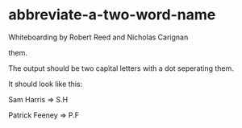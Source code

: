 # abbreviate-a-two-word-name

Whiteboarding by Robert Reed and Nicholas Carignan

them.

The output should be two capital letters with a dot seperating them.

It should look like this:

Sam Harris => S.H

Patrick Feeney => P.F
